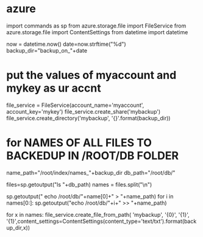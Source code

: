 # azure
import commands as sp
from azure.storage.file import FileService
from azure.storage.file import ContentSettings
from datetime import datetime


now = datetime.now()
date=now.strftime("%d")
backup_dir="backup_on_"+date

# put the values of myaccount and mykey as ur accnt
file_service = FileService(account_name='myaccount', account_key='mykey')
file_service.create_share('mybackup')
file_service.create_directory('mybackup', '{}'.format(backup_dir))

# for NAMES OF ALL FILES TO BACKEDUP IN /ROOT/DB FOLDER
name_path="/root/index/names_"+backup_dir
db_path="/root/db/"

files=sp.getoutput("ls "+db_path)
names = files.split("\n")

sp.getoutput(" echo /root/db/"+name[0]+" > "+name_path)
for i in names[0:]:
        sp.getoutput("echo /root/db/"+i+" >> "+name_path)



for x in names:
        file_service.create_file_from_path(
        'mybackup',
        '{0}',
        '{1}',
        '{1}',content_settings=ContentSettings(content_type='text/txt').format(backup_dir,x))

